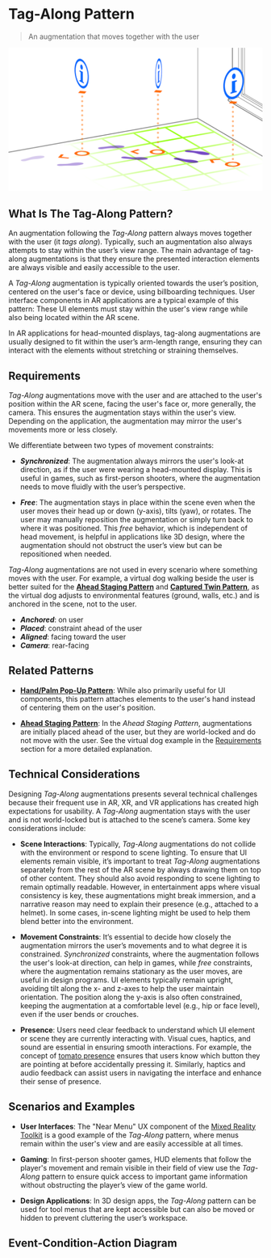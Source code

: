 # Tag-Along Pattern
> An augmentation that moves together with the user

![Tag-Along](images/TagAlong.png)

## What Is The Tag-Along Pattern?

An augmentation following the _Tag-Along_ pattern always moves together with the user (it _tags along_). Typically, such an augmentation also always attempts to stay within the user’s view range. The main advantage of tag-along augmentations is that they ensure the presented interaction elements are always visible and easily accessible to the user.

A _Tag-Along_ augmentation is typically oriented towards the user’s position, centered on the user's face or device, using billboarding techniques. User interface components in AR applications are a typical example of this pattern: These UI elements must stay within the user's view range while also being located within the AR scene.

In AR applications for head-mounted displays, tag-along augmentations are usually designed to fit within the user’s arm-length range, ensuring they can interact with the elements without stretching or straining themselves.

## Requirements

_Tag-Along_ augmentations move with the user and are attached to the user's position within the AR scene, facing the user's face or, more generally, the camera. This ensures the augmentation stays within the user's view. Depending on the application, the augmentation may mirror the user's movements more or less closely.

We differentiate between two types of movement constraints:

- **_Synchronized_**: The augmentation always mirrors the user's look-at direction, as if the user were wearing a head-mounted display. This is useful in games, such as first-person shooters, where the augmentation needs to move fluidly with the user’s perspective.

- **_Free_**: The augmentation stays in place within the scene even when the user moves their head up or down (y-axis), tilts (yaw), or rotates. The user may manually reposition the augmentation or simply turn back to where it was positioned. This _free_ behavior, which is independent of head movement, is helpful in applications like 3D design, where the augmentation should not obstruct the user’s view but can be repositioned when needed.

_Tag-Along_ augmentations are not used in every scenario where something moves with the user. For example, a virtual dog walking beside the user is better suited for the [**Ahead Staging Pattern**](ahead-staging.md) and [**Captured Twin Pattern**](captured-twin.md), as the virtual dog adjusts to environmental features (ground, walls, etc.) and is anchored in the scene, not to the user.

- **_Anchored_**: on user
- **_Placed_**: constraint ahead of the user
- **_Aligned_**: facing toward the user
- **_Camera_**: rear-facing

## Related Patterns

- [**Hand/Palm Pop-Up Pattern**](hand-palm-popup.md): While also primarily useful for UI components, this pattern attaches elements to the user's hand instead of centering them on the user's position.
  
- [**Ahead Staging Pattern**](ahead-staging.md): In the _Ahead Staging Pattern_, augmentations are initially placed ahead of the user, but they are world-locked and do not move with the user. See the virtual dog example in the [Requirements](#requirements) section for a more detailed explanation.

## Technical Considerations

Designing _Tag-Along_ augmentations presents several technical challenges because their frequent use in AR, XR, and VR applications has created high expectations for usability. A _Tag-Along_ augmentation stays with the user and is not world-locked but is attached to the scene’s camera. Some key considerations include:

- **Scene Interactions**: Typically, _Tag-Along_ augmentations do not collide with the environment or respond to scene lighting. To ensure that UI elements remain visible, it’s important to treat _Tag-Along_ augmentations separately from the rest of the AR scene by always drawing them on top of other content. They should also avoid responding to scene lighting to remain optimally readable. However, in entertainment apps where visual consistency is key, these augmentations might break immersion, and a narrative reason may need to explain their presence (e.g., attached to a helmet). In some cases, in-scene lighting might be used to help them blend better into the environment.

- **Movement Constraints**: It’s essential to decide how closely the augmentation mirrors the user’s movements and to what degree it is constrained. _Synchronized_ constraints, where the augmentation follows the user's look-at direction, can help in games, while _free_ constraints, where the augmentation remains stationary as the user moves, are useful in design programs. UI elements typically remain upright, avoiding tilt along the x- and z-axes to help the user maintain orientation. The position along the y-axis is also often constrained, keeping the augmentation at a comfortable level (e.g., hip or face level), even if the user bends or crouches.

- **Presence**: Users need clear feedback to understand which UI element or scene they are currently interacting with. Visual cues, haptics, and sound are essential in ensuring smooth interactions. For example, the concept of [tomato presence](https://ieeexplore.ieee.org/document/10108763) ensures that users know which button they are pointing at before accidentally pressing it. Similarly, haptics and audio feedback can assist users in navigating the interface and enhance their sense of presence.

## Scenarios and Examples

- **User Interfaces**: The "Near Menu" UX component of the [Mixed Reality Toolkit](https://learn.microsoft.com/windows/mixed-reality/mrtk-unity/mrtk3-overview) is a good example of the _Tag-Along_ pattern, where menus remain within the user's view and are easily accessible at all times.

- **Gaming**: In first-person shooter games, HUD elements that follow the player's movement and remain visible in their field of view use the _Tag-Along_ pattern to ensure quick access to important game information without obstructing the player’s view of the game world.

- **Design Applications**: In 3D design apps, the _Tag-Along_ pattern can be used for tool menus that are kept accessible but can also be moved or hidden to prevent cluttering the user’s workspace.

## Event-Condition-Action Diagram
